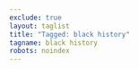```yaml
---
exclude: true
layout: taglist
title: "Tagged: black history"
tagname: black history
robots: noindex
---
```

